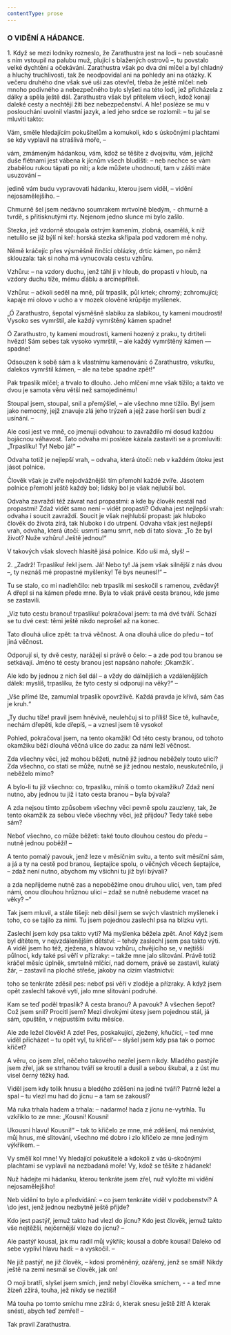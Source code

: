 ```yaml
---
contentType: prose
---
```


<section>

### O VIDĚNÍ A HÁDANCE.

1\. Když se mezi lodníky rozneslo, že Zarathustra jest na lodi – neb současně s ním vstoupil na palubu muž, plující s blažených ostrovů –, tu povstalo velké dychtění a očekávání. Zarathustra však po dva dni mlčel a byl chladný a hluchý truchlivosti, tak že neodpovídal ani na pohledy ani na otázky. K večeru druhého dne však své uši zas otevřel, třeba že ještě mlčel: neb mnoho podivného a nebezpečného bylo slyšeti na této lodi, jež přicházela z dálky a spěla ještě dál. Zarathustra však byl přítelem všech, kdož konají daleké cesty a nechtějí žiti bez nebezpečenství. A hle! posléze se mu v poslouchání uvolnil vlastní jazyk, a led jeho srdce se rozlomil: – tu jal se mluviti takto: 

Vám, směle hledajícím pokušitelům a komukoli, kdo s úskočnými plachtami se kdy vyplavil na strašlivá moře, – 

vám, zmámeným hádankou, vám, kdož se těšíte z dvojsvitu, vám, jejichž duše flétnami jest vábena k jícnům všech bludišti: – neb nechce se vám zbabělou rukou tápati po niti; a kde můžete uhodnouti, tam v zášti máte usuzování – 

jedině vám budu vypravovati hádanku, kterou jsem viděl, – vidění nejosamělejšího. – 

Chmurně šel jsem nedávno soumrakem mrtvolně bledým, - chmurně a tvrdě, s přitisknutými rty. Nejenom jedno slunce mi bylo zašlo.

Stezka, jež vzdorně stoupala ostrým kamením, zlobná, osamělá, k níž netulilo se již býlí ni keř: horská stezka skřípala pod vzdorem mé nohy.

Němě kráčejíc přes výsměšně řinčící oblázky, drtíc kámen, po němž sklouzala: tak si noha má vynucovala cestu vzhůru.

Vzhůru: – na vzdory duchu, jenž táhl ji v hloub, do propasti v hloub, na vzdory duchu tíže, mému ďáblu a arcinepříteli.

Vzhůru: – ačkoli seděl na mně, půl trpaslík, půl krtek; chromý; zchromující; kapaje mi olovo v ucho a v mozek olověné krůpěje myšlenek.

„Ó Zarathustro, šepotal výsměšně slabiku za slabikou, ty kameni moudrosti! Vysoko ses vymrštil, ale každý vymrštěný kámen spadne!

Ó Zarathustro, ty kameni moudrosti, kameni hozený z praku, ty drtiteli hvězd! Sám sebes tak vysoko vymrštil, – ale každý vymrštěný kámen –– spadne!

Odsouzen k sobě sám a k vlastnímu kamenování: ó Zarathustro, vskutku, dalekos vymrštil kámen, – ale na tebe spadne zpět!“

Pak trpaslík mlčel; a trvalo to dlouho. Jeho mlčení mne však tížilo; a takto ve dvou je samota věru větší než samojedinému!

Stoupal jsem, stoupal, snil a přemýšlel, – ale všechno mne tížilo. Byl jsem jako nemocný, jejž znavuje zlá jeho trýzeň a jejž zase horší sen budí z usínání. –

Ale cosi jest ve mně, co jmenuji odvahou: to zavraždilo mi dosud každou bojácnou váhavost. Tato odvaha mi posléze kázala zastaviti se a promluviti: „Trpaslíku! Ty! Nebo já!“ –

Odvaha totiž je nejlepší vrah, – odvaha, která útočí: neb v každém útoku jest jásot polnice.

Člověk však je zvíře nejodvážnější: tím přemohl každé zvíře. Jásotem polnice přemohl ještě každý bol; lidský bol je však nejlubší bol.

Odvaha zavraždí též závrat nad propastmi: a kde by člověk nestál nad propastmi! Zdaž vidět samo není – vidět propasti? Odvaha jest nejlepší vrah: odvaha i soucit zavraždí. Soucit je však nejhlubší propast: jak hluboko člověk do života zírá, tak hluboko i do utrpení. Odvaha však jest nejlepší vrah, odvaha, která útočí: usmrtí samu smrt, neb dí tato slova: „To že byl život? Nuže vzhůru! Ještě jednou!“

V takových však slovech hlasitě jásá polnice. Kdo uši má, slyš! –

</section>

<section>

2\. „Zadrž! Trpaslíku! řekl jsem. Já! Nebo ty! Já jsem však silnější z nás dvou –, ty neznáš mé propastné myšlenky! Té bys neunesl!“ –

Tu se stalo, co mi nadlehčilo: neb trpaslík mi seskočil s ramenou, zvědavý! A dřepl si na kámen přede mne. Byla to však právě cesta branou, kde jsme se zastavili. 

„Viz tuto cestu branou! trpaslíku! pokračoval jsem: ta má dvé tváří. Schází se tu dvé cest: těmi ještě nikdo neprošel až na konec.

Tato dlouhá ulice zpět: ta trvá věčnost. A ona dlouhá ulice do předu – toť jiná věčnost.

Odporují si, ty dvě cesty, narážejí si právě o čelo: – a zde pod tou branou se setkávají. Jméno té cesty branou jest napsáno nahoře: ‚Okamžik´.

Ale kdo by jednou z nich šel dál – a vždy do dálnějších a vzdálenějších dálek: myslíš, trpaslíku, že tyto cesty si odporují na věky?“ –

„Vše přímé lže, zamumlal trpaslík opovržlivě. Každá pravda je křivá, sám čas je kruh.“

„Ty duchu tíže! pravil jsem hněvivě, neulehčuj si to příliš! Sice tě, kulhavče, nechám dřepěti, kde dřepíš, – a vznesl jsem tě vysoko!

Pohled, pokračoval jsem, na tento okamžik! Od této cesty branou, od tohoto okamžiku běží dlouhá věčná ulice do zadu: za námi leží věčnost.

Zda všechny věci, jež mohou běžeti, nutně již jednou neběžely touto ulicí? Zda všechno, co stati se může, nutně se již jednou nestalo, neuskutečnilo, ji neběželo mimo?

A bylo-li tu již všechno: co, trpaslíku, míníš o tomto okamžiku? Zdaž není nutno, aby jednou tu již i tato cesta branou – byla bývala?

A zda nejsou tímto způsobem všechny věci pevně spolu zauzleny, tak, že tento okamžik za sebou vleče všechny věci, jež přijdou? Tedy také sebe sám?

Neboť všechno, co může běžeti: také touto dlouhou cestou do předu – nutně jednou poběží! –

A tento pomalý pavouk, jenž leze v měsíčním svitu, a tento svit měsíční sám, a já a ty na cestě pod branou, šeptajíce spolu, o věčných věcech šeptajíce, – zdaž není nutno, abychom my všichni tu již byli bývali? 

a zda nepřijdeme nutně zas a nepoběžíme onou druhou ulicí, ven, tam před námi, onou dlouhou hrůznou ulicí – zdaž se nutně nebudeme vracet na věky? –“

Tak jsem mluvil, a stále tišeji: neb děsil jsem se svých vlastních myšlenek i toho, co se tajilo za nimi. Tu jsem pojednou zaslechl psa na blízku vyti.

Zaslechl jsem kdy psa takto vyti? Má myšlenka běžela zpět. Ano! Když jsem byl dítětem, v nejvzdálenějším dětství: – tehdy zaslechl jsem psa takto výti. A viděl jsem ho též, zježena, s hlavou vzhůru, chvějícího se, v nejtišší půlnoci, kdy také psi věří v přízraky: – takže mne jalo slitování. Právě totiž kráčel měsíc úplněk, smrtelně mlčící, nad domem, právě se zastavil, kulatý žár, – zastavil na ploché střeše, jakoby na cizím vlastnictví:

toho se tenkráte zděsil pes: neboť psi věří v zloděje a přízraky. A když jsem opět zaslechl takové vytí, jalo mne slitování podruhé.

Kam se teď poděl trpaslík? A cesta branou? A pavouk? A všechen šepot? Což jsem snil? Procitl jsem? Mezi divokými útesy jsem pojednou stál, já sám, opuštěn, v nejpustším svitu měsíce.

Ale zde ležel člověk! A zde! Pes, poskakující, zježený, kňučící, – teď mne viděl přicházet – tu opět vyl, tu křičel‘– – slyšel jsem kdy psa tak o pomoc křičet?

A věru, co jsem zřel, něčeho takového nezřel jsem nikdy. Mladého pastýře jsem zřel, jak se strhanou tváří se kroutil a dusil a sebou škubal, a z úst mu visel černý těžký had.

Viděl jsem kdy tolik hnusu a bledého zděšení na jediné tváři? Patrně ležel a spal – tu vlezl mu had do jícnu – a tam se zakousl?

Má ruka trhala hadem a trhala: – nadarmo! hada z jícnu ne-vytrhla. Tu vzkřiklo to ze mne: „Kousni! Kousni!

Ukousni hlavu! Kousni!“ – tak to křičelo ze mne, mé zděšení, má nenávist, můj hnus, mé slitování, všechno mé dobro i zlo křičelo ze mne jediným výkřikem. –

Vy smělí kol mne! Vy hledající pokušitelé a kdokoli z vás ú-skočnými plachtami se vyplavil na nezbadaná moře! Vy, kdož se těšíte z hádanek!

Nuž hádejte mi hádanku, kterou tenkráte jsem zřel, nuž vyložte mi vidění nejosamělejšího!

Neb vidění to bylo a předvídání: – co jsem tenkráte viděl v podobenství? A \\do jest, jenž jednou nezbytně ještě přijde?

Kdo jest pastýř, jemuž takto had vlezl do jícnu? Kdo jest člověk, jemuž takto vše nejtěžší, nejčernější vleze do jícnu? –

Ale pastýř kousal, jak mu radil můj výkřik; kousal a dobře kousal! Daleko od sebe vyplivl hlavu hadí: – a vyskočil. –

Ne již pastýř, ne již člověk, – kdosi proměněný, ozářený, jenž se smál! Nikdy ještě na zemi nesmál se člověk, jak on!

O moji bratří, slyšel jsem smích, jenž nebyl člověka smíchem, - - a teď mne žízeň zžírá, touha, jež nikdy se neztiší!

Má touha po tomto smíchu mne zžírá: ó, kterak snesu ještě žít! A kterak snésti, abych teď zemřel! –

</section>

<section>

Tak pravil Zarathustra.

</section>
